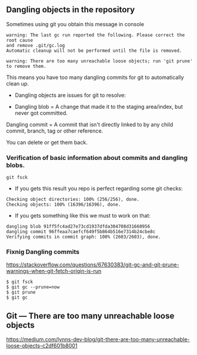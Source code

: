 

## Dangling objects in the repository

 Sometimes using git  you obtain this message in console
 
````
warning: The last gc run reported the following. Please correct the root cause
and remove .git/gc.log
Automatic cleanup will not be performed until the file is removed.

warning: There are too many unreachable loose objects; run 'git prune' to remove them.

````
This means you have too many dangling commits for git to automatically clean up.

- Dangling objects are issues for git to resolve:

- Dangling blob = A change that made it to the staging area/index, but never got committed. 

Dangling commit = A commit that isn't directly linked to by any child commit, branch, tag or other reference. 

You can delete or get them back.


### Verification of basic information about commits and dangling blobs.

```
git fsck
```

- If you gets this result you repo is perfect regarding some git checks:

```
Checking object directories: 100% (256/256), done.
Checking objects: 100% (16396/16396), done.
```
 

- If you gets something like this we must to work on that:

```
dangling blob 91ff5fc4ad27e73cd1937dfda304708d31660956
dangling commit 96ffeaa7caefcf649f5b864b516e7314b24cbe8c
Verifying commits in commit graph: 100% (2603/2603), done.
```
 




### Fixnig Dangling commits

https://stackoverflow.com/questions/67630383/git-gc-and-git-prune-warnings-when-git-fetch-origin-is-run

````
$ git fsck
$ git gc --prune=now
$ git prune  
$ git gc

````
## Git — There are too many unreachable loose objects

https://medium.com/lynns-dev-blog/git-there-are-too-many-unreachable-loose-objects-c2df601b8001
